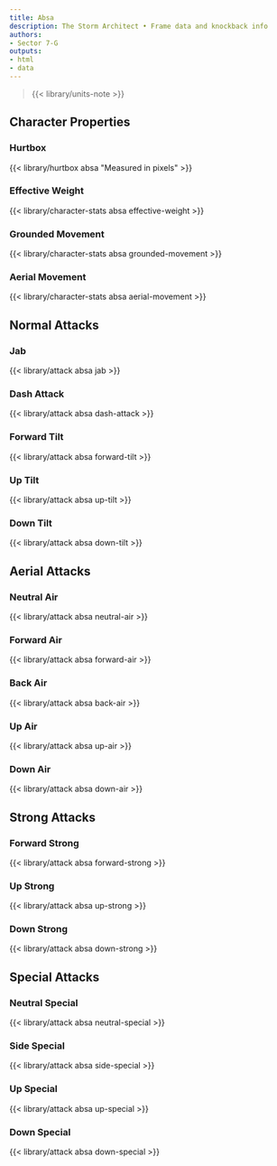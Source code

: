 ```yaml
---
title: Absa
description: The Storm Architect • Frame data and knockback info
authors:
- Sector 7-G
outputs:
- html
- data
---
```


> {{< library/units-note >}}

## Character Properties
### Hurtbox
{{< library/hurtbox absa "Measured in pixels" >}}
### Effective Weight
{{< library/character-stats absa effective-weight >}}
### Grounded Movement
{{< library/character-stats absa grounded-movement >}}
### Aerial Movement
{{< library/character-stats absa aerial-movement >}}

## Normal Attacks
### Jab
{{< library/attack absa jab >}}
### Dash Attack
{{< library/attack absa dash-attack >}}
### Forward Tilt
{{< library/attack absa forward-tilt >}}
### Up Tilt
{{< library/attack absa up-tilt >}}
### Down Tilt
{{< library/attack absa down-tilt >}}

## Aerial Attacks
### Neutral Air
{{< library/attack absa neutral-air >}}
### Forward Air
{{< library/attack absa forward-air >}}
### Back Air
{{< library/attack absa back-air >}}
### Up Air
{{< library/attack absa up-air >}}
### Down Air
{{< library/attack absa down-air >}}

## Strong Attacks
### Forward Strong
{{< library/attack absa forward-strong >}}
### Up Strong
{{< library/attack absa up-strong >}}
### Down Strong
{{< library/attack absa down-strong >}}

## Special Attacks
### Neutral Special
{{< library/attack absa neutral-special >}}
### Side Special
{{< library/attack absa side-special >}}
### Up Special
{{< library/attack absa up-special >}}
### Down Special
{{< library/attack absa down-special >}}

